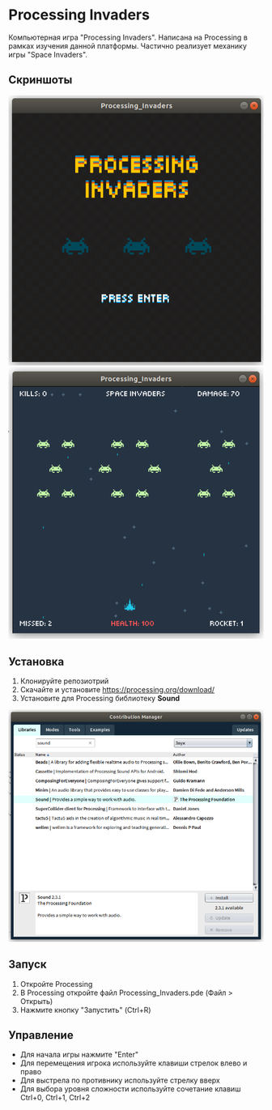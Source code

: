 # Processing Invaders
Компьютерная игра "Processing Invaders". Написана на Processing в рамках изучения данной платформы. Частично реализует механику игры "Space Invaders".

## Скриншоты
<img src="/docs/image_01.png">
<img src="/docs/image_02.png">

## Установка
1. Клонируйте репозиотрий
2. Скачайте и установите https://processing.org/download/
3. Установите для Processing библиотеку **Sound**

<img src="/docs/image_03.png">

## Запуск
1. Откройте Processing
2. В Processing откройте файл Processing_Invaders.pde (Файл > Открыть)
3. Нажмите кнопку "Запустить" (Ctrl+R)

## Управление
- Для начала игры нажмите "Enter"
- Для перемещения игрока используйте клавиши стрелок влево и право
- Для выстрела по противнику используйте стрелку вверх
- Для выбора уровня сложности используйте сочетание клавиш Ctrl+0, Ctrl+1, Ctrl+2
